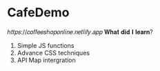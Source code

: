# CafeDemo
ℎ𝑡𝑡𝑝𝑠://𝑐𝑜𝑓𝑓𝑒𝑒𝑠ℎ𝑜𝑝𝑜𝑛𝑙𝑖𝑛𝑒.𝑛𝑒𝑡𝑙𝑖𝑓𝑦.𝑎𝑝𝑝
𝐖𝐡𝐚𝐭 𝐝𝐢𝐝 𝐈 𝐥𝐞𝐚𝐫𝐧?
1. Simple JS functions
2. Advance CSS techniques
3. API Map intergration
